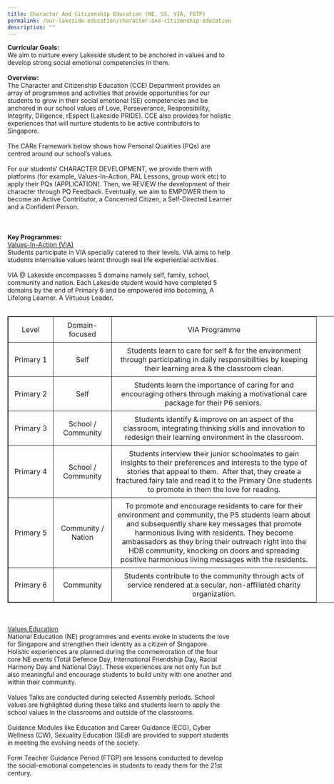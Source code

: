 ```yaml
---
title: Character And Citizenship Education (NE, SS, VIA, FGTP)
permalink: /our-lakeside-education/character-and-citizenship-education-ne-ss-via-fgtp/
description: ""
---
```




<b>Curricular Goals:</b>
<br>
We aim to nurture every Lakeside student to be anchored in values and to develop strong social emotional competencies in them.
<br><br>
<b>Overview:</b>
<br>
The Character and Citizenship Education (CCE) Department provides an array of programmes and activities that provide opportunities for our students to grow in their social emotional (SE) competencies and be anchored in our school values of Love, Perseverance, Responsibility, Integrity, Diligence, rEspect (Lakeside PRIDE). CCE also provides for holistic experiences that will nurture students to be active contributors to Singapore.
<br><br>
The CARe Framework below shows how Personal Qualities (PQs) are centred around our school’s values.
<br><br>
For our students’ CHARACTER DEVELOPMENT, we provide them with platforms (for example, Values-In-Action, PAL Lessons, group work etc) to apply their PQs (APPLICATION). Then, we REVIEW the development of their character through PQ Feedback. Eventually, we aim to EMPOWER them to become an Active Contributor, a Concerned Citizen, a Self-Directed Learner and a Confident Person.
<br><br>
<br><br>
<b>Key Programmes:</b>
<br>
<u>Values-In-Action (VIA)</u><br>
Students participate in VIA specially catered to their levels. VIA aims to help students internalise values learnt through real life experiential activities.
<br><br>
VIA @ Lakeside encompasses 5 domains namely self, family, school, community and nation. Each Lakeside student would have completed 5 domains by the end of Primary 6 and be empowered into becoming, A Lifelong Learner. A Virtuous Leader.
<br><br>
<table style="border: 1px solid rgb(42, 42, 42); width: 773px;">
<tbody class="" style="margin: 0px; outline: 0px; padding: 0px;">
<tr>
<td width="84" style="padding: 8px; text-align: center; vertical-align: middle; border: 1px solid rgb(42, 42, 42);">Level</td>
<td width="114" style="padding: 8px; text-align: center; vertical-align: middle; border: 1px solid rgb(42, 42, 42);">Domain-focused</td>
<td width="442" style="padding: 8px; text-align: center; vertical-align: middle; border: 1px solid rgb(42, 42, 42);">VIA Programme</td>
</tr>
<tr>
<td width="84" style="padding: 8px; text-align: center; vertical-align: middle; border: 1px solid rgb(42, 42, 42);">Primary 1</td>
<td width="114" style="padding: 8px; text-align: center; vertical-align: middle; border: 1px solid rgb(42, 42, 42);">Self</td>
<td width="442" style="padding: 8px; text-align: center; vertical-align: middle; border: 1px solid rgb(42, 42, 42);">Students learn to care for self &amp; for the environment through participating in daily responsibilities by keeping their learning area &amp; the classroom clean.<br style="margin: 0px; outline: 0px; padding: 0px;"></td></tr>
<tr>
<td width="84" style="padding: 8px; text-align: center; vertical-align: middle; border: 1px solid rgb(42, 42, 42);">Primary 2</td>
<td width="114" style="padding: 8px; text-align: center; vertical-align: middle; border: 1px solid rgb(42, 42, 42);">Self</td>
<td width="442" style="padding: 8px; text-align: center; vertical-align: middle; border: 1px solid rgb(42, 42, 42);">Students learn the importance of caring for and encouraging others through making a motivational care package for their P6 seniors.&nbsp;</td>
</tr>
<tr>
<td width="84" style="padding: 8px; text-align: center; vertical-align: middle; border: 1px solid rgb(42, 42, 42);">Primary 3</td>
<td width="114" style="padding: 8px; text-align: center; vertical-align: middle; border: 1px solid rgb(42, 42, 42);">School / Community</td>
<td width="442" style="padding: 8px; text-align: center; vertical-align: middle; border: 1px solid rgb(42, 42, 42);">Students identify &amp; improve on an aspect of the classroom, integrating thinking skills and innovation to redesign their learning environment in the classroom.</td>
</tr>
<tr>
<td width="84" style="padding: 8px; text-align: center; vertical-align: middle; border: 1px solid rgb(42, 42, 42);">Primary 4</td>
<td width="114" style="padding: 8px; text-align: center; vertical-align: middle; border: 1px solid rgb(42, 42, 42);">School / Community</td>
<td width="442" style="padding: 8px; text-align: center; vertical-align: middle; border: 1px solid rgb(42, 42, 42);">Students interview their junior schoolmates to gain insights to their preferences and interests to the type of stories that appeal to them.&nbsp; After that, they create a fractured fairy tale and read it to the Primary One students to promote in them the love for reading.</td>
</tr>
<tr>
<td width="84" style="padding: 8px; text-align: center; vertical-align: middle; border: 1px solid rgb(42, 42, 42);">Primary 5</td>
<td width="114" style="padding: 8px; text-align: center; vertical-align: middle; border: 1px solid rgb(42, 42, 42);">Community / Nation</td>
<td width="442" style="padding: 8px; text-align: center; vertical-align: middle; border: 1px solid rgb(42, 42, 42);">To promote and encourage residents to care for their environment and community, the P5 students learn about and subsequently share key messages that promote harmonious living with residents. They become ambassadors as they bring their outreach right into the HDB community, knocking on doors and spreading positive harmonious living messages with the residents.<br style="margin: 0px; outline: 0px; padding: 0px;"></td>
</tr>
<tr>
<td width="84" style="padding: 8px; text-align: center; vertical-align: middle; border: 1px solid rgb(42, 42, 42);">Primary 6</td>
<td width="114" style="padding: 8px; text-align: center; vertical-align: middle; border: 1px solid rgb(42, 42, 42);">Community</td>
<td width="442" style="padding: 8px; text-align: center; vertical-align: middle; border: 1px solid rgb(42, 42, 42);">Students contribute to the community through acts of service rendered at a secular, non-affiliated charity organization.</td>
</tr>
</tbody>
</table>
<br><br>
<u>Values Education</u><br>
National Education (NE) programmes and events evoke in students the love for Singapore and strengthen their identity as a citizen of Singapore. Holistic experiences are planned during the commemoration of the four core NE events (Total Defence Day, International Friendship Day, Racial Harmony Day and National Day). These experiences are not only fun but also meaningful and encourage students to build unity with one another and within their community.
<br><br>
Values Talks are conducted during selected Assembly periods. School values are highlighted during these talks and students learn to apply the school values in the classrooms and outside of the classrooms.
<br><br>
Guidance Modules like Education and Career Guidance (ECG), Cyber Wellness (CW), Sexuality Education (SEd) are provided to support students in meeting the evolving needs of the society.
<br><br>
Form Teacher Guidance Period (FTGP) are lessons conducted to develop the social-emotional competencies in students to ready them for the 21st century.